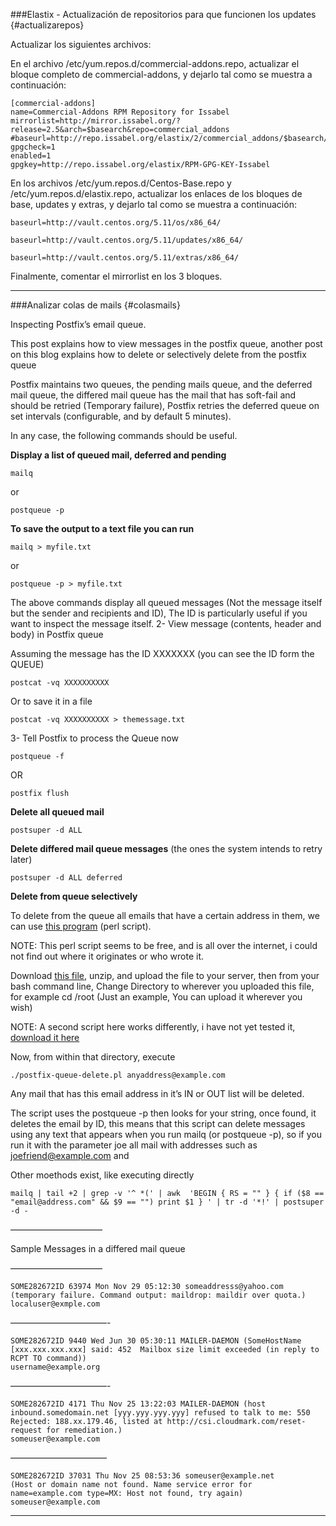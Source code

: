 ###Elastix - Actualización de repositorios para que funcionen los updates {#actualizarepos}

Actualizar los siguientes archivos:

En el archivo /etc/yum.repos.d/commercial-addons.repo, actualizar el bloque completo de commercial-addons, y dejarlo tal como se muestra a continuación:

```
[commercial-addons]
name=Commercial-Addons RPM Repository for Issabel
mirrorlist=http://mirror.issabel.org/?release=2.5&arch=$basearch&repo=commercial_addons
#baseurl=http://repo.issabel.org/elastix/2/commercial_addons/$basearch/
gpgcheck=1
enabled=1
gpgkey=http://repo.issabel.org/elastix/RPM-GPG-KEY-Issabel
```


En los archivos /etc/yum.repos.d/Centos-Base.repo y /etc/yum.repos.d/elastix.repo, actualizar los enlaces de los bloques de base, updates y extras, y dejarlo tal como se muestra a continuación:

```
baseurl=http://vault.centos.org/5.11/os/x86_64/

baseurl=http://vault.centos.org/5.11/updates/x86_64/

baseurl=http://vault.centos.org/5.11/extras/x86_64/
```

Finalmente, comentar el mirrorlist en los 3 bloques.

---

###Analizar colas de mails {#colasmails}

Inspecting Postfix’s email queue.

This post explains how to view messages in the postfix queue, another post on this blog explains how to delete or selectively delete from the postfix queue

Postfix maintains two queues, the pending mails queue, and the deferred mail queue, the differed mail queue has the mail that has soft-fail and should be retried (Temporary failure), Postfix retries the deferred queue on set intervals (configurable, and by default 5 minutes).

In any case, the following commands should be useful.

**Display a list of queued mail, deferred and pending**

`mailq`

or

`postqueue -p`

**To save the output to a text file you can run**

`mailq > myfile.txt`

or

`postqueue -p > myfile.txt`

The above commands display all queued messages (Not the message itself but the sender and recipients and ID), The ID is particularly useful if you want to inspect the message itself.
2- View message (contents, header and body) in Postfix queue

Assuming the message has the ID XXXXXXX (you can see the ID form the QUEUE)

`postcat -vq XXXXXXXXXX`

Or to save it in a file

`postcat -vq XXXXXXXXXX > themessage.txt`

3- Tell Postfix to process the Queue now

`postqueue -f`

OR

`postfix flush`

**Delete all queued mail**

`postsuper -d ALL`

**Delete differed mail queue messages** (the ones the system intends to retry later)

`postsuper -d ALL deferred`

**Delete from queue selectively**

To delete from the queue all emails that have a certain address in them, we can use [this program](http://www.buildingcubes.com/wp-content/files/postfix-queue-delete.zip "Perl Script v1") (perl script).

NOTE: This perl script seems to be free, and is all over the internet, i could not find out where it originates or who wrote it.

Download [this file](http://www.buildingcubes.com/wp-content/files/postfix-queue-delete.zip "Perl Script v1"), unzip, and upload the file to your server, then from your bash command line, Change Directory to wherever you uploaded this file, for example cd /root (Just an example, You can upload it wherever you wish)

NOTE: A second script here works differently, i have not yet tested it, [download it here](http://www.buildingcubes.com/wp-content/files/second_postfix-queue-delete.zip "Perl Script v2")

Now, from within that directory, execute

`./postfix-queue-delete.pl anyaddress@example.com`

Any mail that has this email address in it’s IN or OUT list will be deleted.

The script uses the postqueue -p then looks for your string, once found, it deletes the email by ID, this means that this script can delete messages using any text that appears when you run mailq (or postqueue -p), so if you run it with the parameter joe all mail with addresses such as joefriend@example.com and

Other moethods exist, like executing directly

`mailq | tail +2 | grep -v '^ *(' | awk  'BEGIN { RS = "" } { if ($8 == "email@address.com" && $9 == "") print $1 } ' | tr -d '*!' | postsuper -d -`

——————————–

Sample Messages in a differed mail queue

——————————–
```
SOME282672ID 63974 Mon Nov 29 05:12:30 someaddresss@yahoo.com (temporary failure. Command output: maildrop: maildir over quota.)
localuser@exmple.com
```
———————————-
```
SOME282672ID 9440 Wed Jun 30 05:30:11 MAILER-DAEMON (SomeHostName [xxx.xxx.xxx.xxx] said: 452  Mailbox size limit exceeded (in reply to RCPT TO command)) 
username@example.org
```

———————————-
```
SOME282672ID 4171 Thu Nov 25 13:22:03 MAILER-DAEMON (host inbound.somedomain.net [yyy.yyy.yyy.yyy] refused to talk to me: 550 Rejected: 188.xx.179.46, listed at http://csi.cloudmark.com/reset-request for remediation.)
someuser@example.com
```
———————————
```
SOME282672ID 37031 Thu Nov 25 08:53:36 someuser@example.net
(Host or domain name not found. Name service error for name=example.com type=MX: Host not found, try again)
someuser@example.com 
```

---



